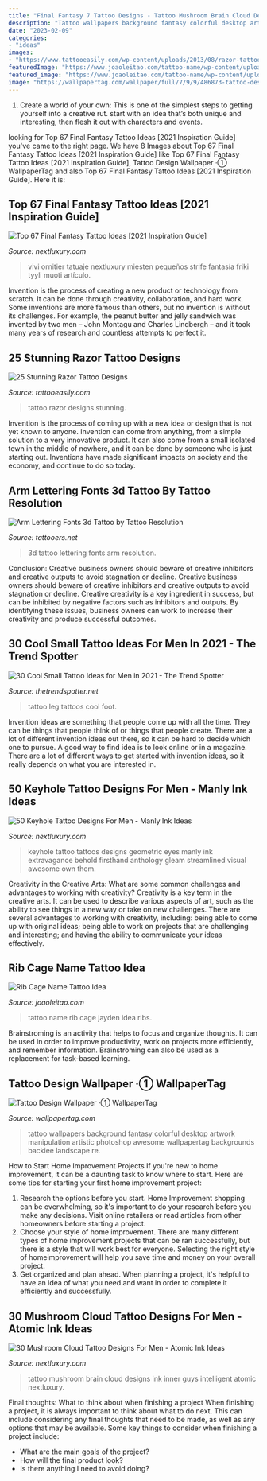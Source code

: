 ```yaml
---
title: "Final Fantasy 7 Tattoo Designs - Tattoo Mushroom Brain Cloud Designs Ink Inner Guys Intelligent Atomic Nextluxury"
description: "Tattoo wallpapers background fantasy colorful desktop artwork manipulation artistic photoshop awesome wallpapertag backgrounds backiee landscape re"
date: "2023-02-09"
categories:
- "ideas"
images:
- "https://www.tattooeasily.com/wp-content/uploads/2013/08/razor-tattoo-17.jpg"
featuredImage: "https://www.joaoleitao.com/tattoo-name/wp-content/uploads/jayden-name-tattoo-design-men-ribs.jpg"
featured_image: "https://www.joaoleitao.com/tattoo-name/wp-content/uploads/jayden-name-tattoo-design-men-ribs.jpg"
image: "https://wallpapertag.com/wallpaper/full/7/9/9/486873-tattoo-design-wallpaper-1920x1080-image.jpg"
---
```



1. Create a world of your own: This is one of the simplest steps to getting yourself into a creative rut. start with an idea that’s both unique and interesting, then flesh it out with characters and events.

	

		
looking for Top 67 Final Fantasy Tattoo Ideas [2021 Inspiration Guide] you've came to the right page. We have 8 Images about Top 67 Final Fantasy Tattoo Ideas [2021 Inspiration Guide] like Top 67 Final Fantasy Tattoo Ideas [2021 Inspiration Guide], Tattoo Design Wallpaper ·① WallpaperTag and also Top 67 Final Fantasy Tattoo Ideas [2021 Inspiration Guide]. Here it is:
		
    
## Top 67 Final Fantasy Tattoo Ideas [2021 Inspiration Guide]

<img loading=lazy src="https://nextluxury.com/wp-content/uploads/mens-leg-calf-final-fantasy-ix-vivi-ornitier-tattoo.jpg" onerror="this.onerror=null;this.src='https://tse2.mm.bing.net/th?id=OIP.x3NO09KFn5EjMbpfV1UwngHaJQ&amp;pid=15.1';" alt="Top 67 Final Fantasy Tattoo Ideas [2021 Inspiration Guide]">

_Source: nextluxury.com_

>vivi ornitier tatuaje nextluxury miesten pequeños strife fantasía friki tyyli muoti artículo. 

	

Invention is the process of creating a new product or technology from scratch. It can be done through creativity, collaboration, and hard work. Some inventions are more famous than others, but no invention is without its challenges. For example, the peanut butter and jelly sandwich was invented by two men – John Montagu and Charles Lindbergh – and it took many years of research and countless attempts to perfect it.

    
## 25 Stunning Razor Tattoo Designs

<img loading=lazy src="https://www.tattooeasily.com/wp-content/uploads/2013/08/razor-tattoo-17.jpg" onerror="this.onerror=null;this.src='https://tse3.mm.bing.net/th?id=OIP.U9utMNg_5JsEsFEvNT92cgHaKK&amp;pid=15.1';" alt="25 Stunning Razor Tattoo Designs">

_Source: tattooeasily.com_

>tattoo razor designs stunning. 

	

Invention is the process of coming up with a new idea or design that is not yet known to anyone. Invention can come from anything, from a simple solution to a very innovative product. It can also come from a small isolated town in the middle of nowhere, and it can be done by someone who is just starting out. Inventions have made significant impacts on society and the economy, and continue to do so today.

    
## Arm Lettering Fonts 3d Tattoo By Tattoo Resolution

<img loading=lazy src="http://www.tattooers.net/tattoo/252/tattoo-arm-lettering-fonts-3d.jpg" onerror="this.onerror=null;this.src='https://tse2.mm.bing.net/th?id=OIP.JkgSKExMPvbv-HzUuc9CsgHaJ4&amp;pid=15.1';" alt="Arm Lettering Fonts 3d Tattoo by Tattoo Resolution">

_Source: tattooers.net_

>3d tattoo lettering fonts arm resolution. 

	

Conclusion: Creative business owners should beware of creative inhibitors and creative outputs to avoid stagnation or decline.
Creative business owners should beware of creative inhibitors and creative outputs to avoid stagnation or decline. Creative creativity is a key ingredient in success, but can be inhibited by negative factors such as inhibitors and outputs. By identifying these issues, business owners can work to increase their creativity and produce successful outcomes.

    
## 30 Cool Small Tattoo Ideas For Men In 2021 - The Trend Spotter

<img loading=lazy src="https://www.thetrendspotter.net/wp-content/uploads/2019/02/Small-Leg-Tattoo.jpg" onerror="this.onerror=null;this.src='https://tse4.mm.bing.net/th?id=OIP.rs7xOgj3y73xv7-KPkoIXgAAAA&amp;pid=15.1';" alt="30 Cool Small Tattoo Ideas for Men in 2021 - The Trend Spotter">

_Source: thetrendspotter.net_

>tattoo leg tattoos cool foot. 

	

Invention ideas are something that people come up with all the time. They can be things that people think of or things that people create. There are a lot of different invention ideas out there, so it can be hard to decide which one to pursue. A good way to find idea is to look online or in a magazine. There are a lot of different ways to get started with invention ideas, so it really depends on what you are interested in.

    
## 50 Keyhole Tattoo Designs For Men - Manly Ink Ideas

<img loading=lazy src="http://nextluxury.com/wp-content/uploads/geometric-keyhole-tattoos-for-guys-on-forearms.jpg" onerror="this.onerror=null;this.src='https://tse1.mm.bing.net/th?id=OIP.d9TnatNSiGAe2Y6XVXR-5AAAAA&amp;pid=15.1';" alt="50 Keyhole Tattoo Designs For Men - Manly Ink Ideas">

_Source: nextluxury.com_

>keyhole tattoo tattoos designs geometric eyes manly ink extravagance behold firsthand anthology gleam streamlined visual awesome own them. 

	

Creativity in the Creative Arts: What are some common challenges and advantages to working with creativity?
Creativity is a key term in the creative arts. It can be used to describe various aspects of art, such as the ability to see things in a new way or take on new challenges. There are several advantages to working with creativity, including: being able to come up with original ideas; being able to work on projects that are challenging and interesting; and having the ability to communicate your ideas effectively.

    
## Rib Cage Name Tattoo Idea

<img loading=lazy src="https://www.joaoleitao.com/tattoo-name/wp-content/uploads/jayden-name-tattoo-design-men-ribs.jpg" onerror="this.onerror=null;this.src='https://tse3.mm.bing.net/th?id=OIP.70SEMlRS-gF8XcEcDWhiygHaJ4&amp;pid=15.1';" alt="Rib Cage Name Tattoo Idea">

_Source: joaoleitao.com_

>tattoo name rib cage jayden idea ribs. 

	

Brainstroming is an activity that helps to focus and organize thoughts. It can be used in order to improve productivity, work on projects more efficiently, and remember information. Brainstroming can also be used as a replacement for task-based learning.

    
## Tattoo Design Wallpaper ·① WallpaperTag

<img loading=lazy src="https://wallpapertag.com/wallpaper/full/7/9/9/486873-tattoo-design-wallpaper-1920x1080-image.jpg" onerror="this.onerror=null;this.src='https://tse2.mm.bing.net/th?id=OIP._RyfFdn4Yx1JECs7cbLijQHaEK&amp;pid=15.1';" alt="Tattoo Design Wallpaper ·① WallpaperTag">

_Source: wallpapertag.com_

>tattoo wallpapers background fantasy colorful desktop artwork manipulation artistic photoshop awesome wallpapertag backgrounds backiee landscape re. 

	

How to Start Home Improvement Projects
If you're new to home improvement, it can be a daunting task to know where to start. Here are some tips for starting your first home improvement project: 
1. Research the options before you start. Home Improvement shopping can be overwhelming, so it's important to do your research before you make any decisions. Visit online retailers or read articles from other homeowners before starting a project. 
2. Choose your style of home improvement. There are many different types of home improvement projects that can be ran successfully, but there is a style that will work best for everyone. Selecting the right style of homeimprovement will help you save time and money on your overall project. 
3. Get organized and plan ahead. When planning a project, it's helpful to have an idea of what you need and want in order to complete it efficiently and successfully.

    
## 30 Mushroom Cloud Tattoo Designs For Men - Atomic Ink Ideas

<img loading=lazy src="http://nextluxury.com/wp-content/uploads/inner-forearm-guys-mushroom-cloud-tattoo-designs.jpg" onerror="this.onerror=null;this.src='https://tse1.mm.bing.net/th?id=OIP.pCL4oIbJHHNZcCyAylzNjAHaHa&amp;pid=15.1';" alt="30 Mushroom Cloud Tattoo Designs For Men - Atomic Ink Ideas">

_Source: nextluxury.com_

>tattoo mushroom brain cloud designs ink inner guys intelligent atomic nextluxury. 

	

Final thoughts: What to think about when finishing a project
When finishing a project, it is always important to think about what to do next. This can include considering any final thoughts that need to be made, as well as any options that may be available. Some key things to consider when finishing a project include:
- What are the main goals of the project?
- How will the final product look?
- Is there anything I need to avoid doing?

